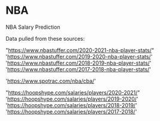 # NBA

NBA Salary Prediction

Data pulled from these sources:  

"https://www.nbastuffer.com/2020-2021-nba-player-stats/"
'https://www.nbastuffer.com/2019-2020-nba-player-stats/'
'https://www.nbastuffer.com/2018-2019-nba-player-stats/'
'https://www.nbastuffer.com/2017-2018-nba-player-stats/'

'https://www.spotrac.com/nba/cba/'

"https://hoopshype.com/salaries/players/2020-2021/"
'https://hoopshype.com/salaries/players/2019-2020/'
'https://hoopshype.com/salaries/players/2018-2019/'
'https://hoopshype.com/salaries/players/2017-2018/'
